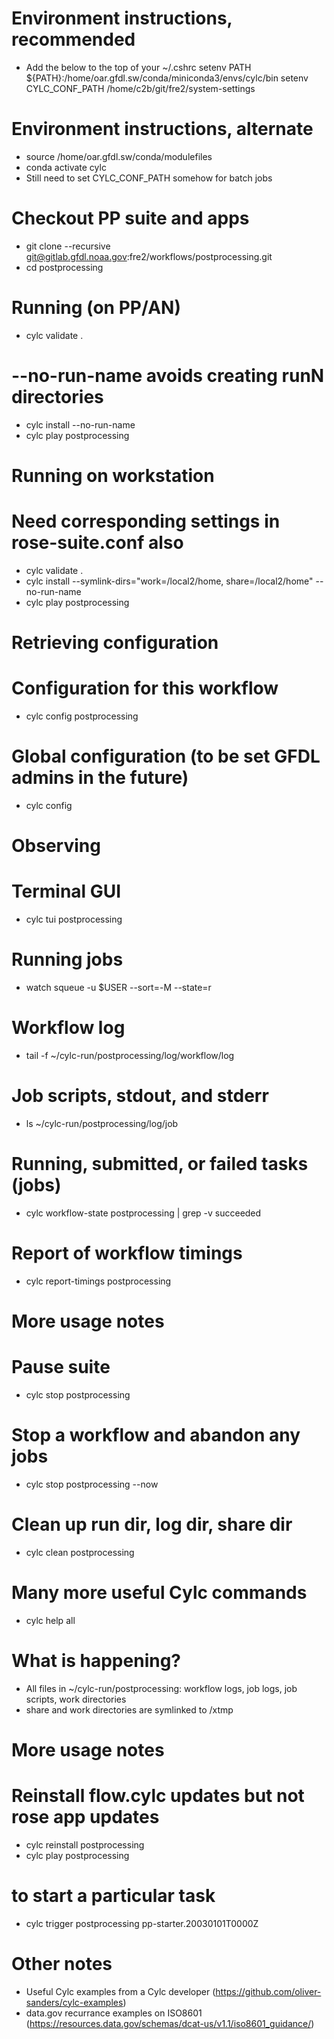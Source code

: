 # Environment instructions, recommended
- Add the below to the top of your ~/.cshrc
setenv PATH ${PATH}:/home/oar.gfdl.sw/conda/miniconda3/envs/cylc/bin
setenv CYLC_CONF_PATH /home/c2b/git/fre2/system-settings

# Environment instructions, alternate
- source /home/oar.gfdl.sw/conda/modulefiles
- conda activate cylc
- Still need to set CYLC_CONF_PATH somehow for batch jobs

# Checkout PP suite and apps
- git clone --recursive git@gitlab.gfdl.noaa.gov:fre2/workflows/postprocessing.git 
- cd postprocessing

# Running (on PP/AN)
- cylc validate .
# --no-run-name avoids creating runN directories
- cylc install --no-run-name
- cylc play postprocessing

# Running on workstation
# Need corresponding settings in rose-suite.conf also
- cylc validate .
- cylc install --symlink-dirs="work=/local2/home, share=/local2/home" --no-run-name
- cylc play postprocessing

# Retrieving configuration
# Configuration for this workflow
- cylc config postprocessing
# Global configuration (to be set GFDL admins in the future)
- cylc config

# Observing
# Terminal GUI
- cylc tui postprocessing
# Running jobs
- watch squeue -u $USER --sort=-M --state=r
# Workflow log
- tail -f ~/cylc-run/postprocessing/log/workflow/log
# Job scripts, stdout, and stderr
- ls ~/cylc-run/postprocessing/log/job
# Running, submitted, or failed tasks (jobs)
- cylc workflow-state postprocessing | grep -v succeeded
# Report of workflow timings
- cylc report-timings postprocessing

# More usage notes
# Pause suite
- cylc stop postprocessing
# Stop a workflow and abandon any jobs
- cylc stop postprocessing --now
# Clean up run dir, log dir, share dir
- cylc clean postprocessing
# Many more useful Cylc commands
- cylc help all

# What is happening?
- All files in ~/cylc-run/postprocessing: workflow logs, job logs, job scripts, work directories
- share and work directories are symlinked to /xtmp

# More usage notes
# Reinstall flow.cylc updates but not rose app updates
- cylc reinstall postprocessing
- cylc play postprocessing
# to start a particular task
- cylc trigger postprocessing pp-starter.20030101T0000Z

# Other notes
- Useful Cylc examples from a Cylc developer (https://github.com/oliver-sanders/cylc-examples)
- data.gov recurrance examples on ISO8601 (https://resources.data.gov/schemas/dcat-us/v1.1/iso8601_guidance/)
